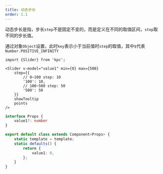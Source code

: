 ```yaml
---
title: 动态步长
order: 1.1
---
```


动态步长是指，步长`step`不是固定不变的，而是定义在不同的取值区间，`step`取不同的步长值。

通过对象`Object`设置，此时`key`表示小于当前值时`step`的取值，其中`$`代表`Number.POSITIVE_INFINITY`

```vdt
import {Slider} from 'kpc';

<Slider v-model="value1" min={0} max={500}
    step={{
        // 0~100 step: 10
        '100': 10,
        // 100~500 step: 50
        '500': 50
    }}
    showTooltip
    points 
/>
```

```ts
interface Props {
    value1?: number
}

export default class extends Component<Props> {
    static template = template;
    static defaults() {
        return {
            value1: 0,
        };
    }
}
```
